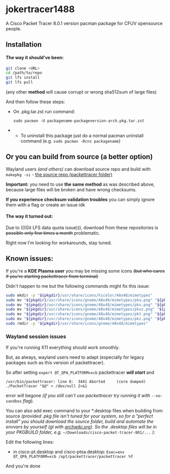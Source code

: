 # jokertracer1488

A Cisco Packet Tracer 8.0.1 version pacman package for CFUV opensource people.

## Installation

#### **The way it should've been**:

```bash
git clone <URL>
cd /path/to/repo
git lfs install
git lfs pull
```
(any other **method** will cause corrupt or wrong sha512sum of large files)

And then follow these steps:

 - On .pkg.tar.zst run command:

   `sudo pacman -U packagename-packageversion-arch.pkg.tar.zst`

 -  - To uninstall this package just do a normal pacman uninstall command (e.g. `sudo pacman -Rcns packagename`)


## Or you can **build from source** (a better option)

Wayland users *(and others)* can download source repo and build with `makepkg -si` - [the source repo (packettracer folder)](https://github.com/kenctxncy/cisco-packet-tracer-801)

**Important:** you need to use **the same method** as was described above, because large files will be broken and have wrong checksums.

**If you experience checksum validation troubles** you can simply ignore them with a flag or create an issue idk

#### **The way it turned out**:

Due to (((Git LFS data quota issue))), download from these repositories is ~~possible only few times a month~~ problematic. 

Right now I'm looking for workarounds, stay tuned.


## Known issues:

If you're a **KDE Plasma user** you may be missing some icons ~~(but who cares if you're starting packettracer from terminal)~~

Didn't happen to me but the following commands might fix this issue:

```bash
sudo mkdir -p "${pkgdir}/usr/share/icons/hicolor/48x48/mimetypes"
sudo mv "${pkgdir}/usr/share/icons/gnome/48x48/mimetypes/pka.png" "${pkgdir}/usr/share/icons/hicolor/48x48/mimetypes/application-x-pka.png"
sudo mv "${pkgdir}/usr/share/icons/gnome/48x48/mimetypes/pks.png" "${pkgdir}/usr/share/icons/hicolor/48x48/mimetypes/application-x-pks.png"
sudo mv "${pkgdir}/usr/share/icons/gnome/48x48/mimetypes/pksz.png" "${pkgdir}/usr/share/icons/hicolor/48x48/mimetypes/application-x-pksz.png"
sudo mv "${pkgdir}/usr/share/icons/gnome/48x48/mimetypes/pkt.png" "${pkgdir}/usr/share/icons/hicolor/48x48/mimetypes/application-x-pkt.png"
sudo mv "${pkgdir}/usr/share/icons/gnome/48x48/mimetypes/pkz.png" "${pkgdir}/usr/share/icons/hicolor/48x48/mimetypes/application-x-pkz.png"
sudo rmdir -p "${pkgdir}/usr/share/icons/gnome/48x48/mimetypes"
```

### **Wayland session issues**

If you're running X11 everything should work smoothly.

But, as always, wayland users need to adapt (especially for legacy packages such as this version of packettracer).

So after setting `export QT_QPA_PLATFORM=xcb` packettracer ***will start*** and 

`/usr/bin/packettracer: line 8:  3441 Aborted     (core dumped) ./PacketTracer "$@" > /dev/null 2>&1`

error will begone *(if you still can't use packettracer try running it with* `--no-sandbox` *flag*).

You can also add exec command to your \*.desktop files when building from source *(provided .pkg file isn't tuned for your system, so for a "perfect install" you should download the source folder, build and automate the envvars by yourself (gl with [archwiki.org](https://archwiki.org)).
So the .desktop files will be in your PKGBUILD folder, e.g.* `~/Downloads/cisco-packet-tracer-801/...` *)*:

Edit the following lines:

 - in cisco-pt.desktop and cisco-ptsa.desktop:
   `Exec=env QT_QPA_PLATFORM=xcb /opt/packettracer/packettracer %f`

And you're done

